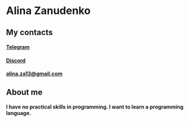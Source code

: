# Alina Zanudenko

## My contacts

#### [Telegram](https://t.me/Linate_666)
#### [Discord](https://discordapp.com/users/982016437617065984/)
#### alina.za13@gmail.com


## About me
#### I have no practical skills in programming. I want to learn a programming language.

